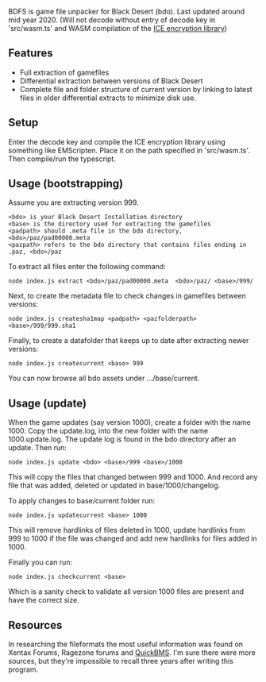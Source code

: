 BDFS is game file unpacker for Black Desert (bdo). Last updated around mid year 2020.
(Will not decode without entry of decode key in 'src/wasm.ts' and WASM compilation of the [ICE encryption library](https://darkside.com.au/ice/index.html))

## Features
- Full extraction of gamefiles
- Differential extraction between versions of Black Desert
- Complete file and folder structure of current version by linking to latest files in older differential extracts to minimize disk use.

## Setup
Enter the decode key and compile the ICE encryption library using something like EMScripten. Place it on the path specified in 'src/wasm.ts'. Then compile/run the typescript. 

## Usage (bootstrapping)
Assume you are extracting version 999.
``` 
<bdo> is your Black Desert Installation directory
<base> is the directory used for extracting the gamefiles
<padpath> should .meta file in the bdo directory, <bdo>/paz/pad00000.meta
<pazpath> refers to the bdo directory that contains files ending in .paz, <bdo>/paz
```
To extract all files enter the following command:
```
node index.js extract <bdo>/paz/pad00000.meta  <bdo>/paz/ <base>/999/
```
Next, to create the metadata file to check changes in gamefiles between versions:
```
node index.js createsha1map <padpath> <pazfolderpath> <base>/999/999.sha1
```
Finally, to create a datafolder that keeps up to date after extracting newer versions:
```
node index.js createcurrent <base> 999
```
You can now browse all bdo assets under .../base/current.
## Usage (update)

When the game updates (say version 1000), create a folder with the name 1000. Copy the update.log, into the new folder with the name 1000.update.log. The update log is found in the bdo directory after an update. Then run:

```
node index.js update <bdo> <base>/999 <base>/1000
```
This will copy the files that changed between 999 and 1000. And record any file that was added, deleted or updated in base/1000/changelog.

To apply changes to base/current folder run:
```
node index.js updatecurrent <base> 1000
```
This will remove hardlinks of files deleted in 1000, update hardlinks from 999 to 1000 if the file was changed and add new hardlinks for files added in 1000. 

Finally you can run:
```
node index.js checkcurrent <base>
```
Which is a sanity check to validate all version 1000 files are present and have the correct size.

## Resources
In researching the fileformats the most useful information was found on Xentax Forums, Ragezone forums and [QuickBMS](http://aluigi.altervista.org/quickbms.htm). I'm sure there were more sources, but they're impossible to recall three years after writing this program.
